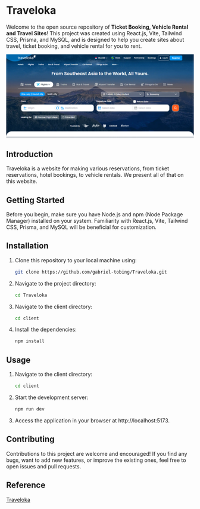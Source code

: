 # Traveloka

Welcome to the open source repository of **Ticket Booking, Vehicle Rental and Travel Sites**! This project was created using React.js, Vite, Tailwind CSS, Prisma, and MySQL, and is designed to help you create sites about travel, ticket booking, and vehicle rental for you to rent.

<img width="1440" alt="Screenshot 2023-12-04 at 11 40 49" src="https://github.com/gabriel-tobing/Traveloka/blob/development/client/public/demo.PNG">

## Introduction

Traveloka is a website for making various reservations, from ticket reservations, hotel bookings, to vehicle rentals. We present all of that on this website.

## Getting Started

Before you begin, make sure you have Node.js and npm (Node Package Manager) installed on your system. Familiarity with React.js, Vite, Tailwind CSS, Prisma, and MySQL will be beneficial for customization.

## Installation

1. Clone this repository to your local machine using:

   ```bash
   git clone https://github.com/gabriel-tobing/Traveloka.git
   ```

2. Navigate to the project directory:
   ```bash
   cd Traveloka
   ```
3. Navigate to the client directory:
   ```bash
   cd client
   ```
4. Install the dependencies:
   ```bash
   npm install
   ```

## Usage

1. Navigate to the client directory:
   ```bash
   cd client
   ```
2. Start the development server:
   ```bash
   npm run dev
   ```
3. Access the application in your browser at http://localhost:5173.

## Contributing

Contributions to this project are welcome and encouraged! If you find any bugs, want to add new features, or improve the existing ones, feel free to open issues and pull requests.

## Reference

[Traveloka](https://www.traveloka.com/en-id/)
